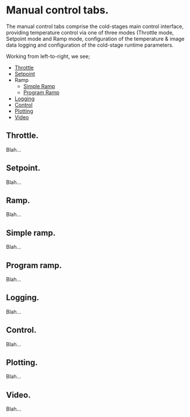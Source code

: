 # Manual control tabs.

The manual control tabs comprise the cold-stages main control interface, providing temperature control via one of three modes (Throttle mode, Setpoint mode and Ramp mode, configuration of the temperature & image data logging and configuration of the cold-stage runtime parameters. 

Working from left-to-right, we see;

- [Throttle](#throttle)
- [Setpoint](#setpoint)
- Ramp
    - [Simple Ramp](#simple-ramp)
    - [Program Ramp](#program-ramp)
- [Logging](#logging)
- [Control](#control)
- [Plotting](#plotting)
- [Video](#video)

## Throttle.

Blah...

## Setpoint.

Blah...

## Ramp.

Blah...

## Simple ramp.

Blah...

## Program ramp.

Blah...

## Logging.

Blah...

## Control.

Blah...

## Plotting.

Blah...

## Video.

Blah...

